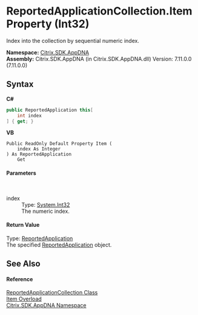 # ReportedApplicationCollection.Item Property (Int32)
 

Index into the collection by sequential numeric index.

**Namespace:**&nbsp;[Citrix.SDK.AppDNA](index.md)<br />**Assembly:**&nbsp;Citrix.SDK.AppDNA (in Citrix.SDK.AppDNA.dll) Version: 7.11.0.0 (7.11.0.0)

## Syntax

**C#**
```csharp
public ReportedApplication this[
	int index
] { get; }
```

**VB**
```vbnet
Public ReadOnly Default Property Item ( 
	index As Integer
) As ReportedApplication
	Get
```


#### Parameters
&nbsp;<dl><dt>index</dt><dd>Type: <a href="http://msdn2.microsoft.com/en-us/library/td2s409d" target="_blank">System.Int32</a><br />The numeric index.</dd></dl>

#### Return Value
Type: <a href="f409fefb-d495-c2e1-3447-8bbe4caa9cb1">ReportedApplication</a><br />The specified <a href="f409fefb-d495-c2e1-3447-8bbe4caa9cb1">ReportedApplication</a> object.

## See Also


#### Reference
<a href="163a36ba-025f-5247-ddd2-25e5bf2e3e94">ReportedApplicationCollection Class</a><br /><a href="e8621fa3-c6b1-3a87-a38b-98694ef1a202">Item Overload</a><br /><a href="fe2d265b-410b-8b11-1eb4-a790e0b062bf">Citrix.SDK.AppDNA Namespace</a><br />